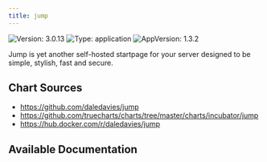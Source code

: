 ```yaml
---
title: jump
---
```


![Version: 3.0.13](https://img.shields.io/badge/Version-3.0.13-informational?style=flat-square) ![Type: application](https://img.shields.io/badge/Type-application-informational?style=flat-square) ![AppVersion: 1.3.2](https://img.shields.io/badge/AppVersion-1.3.2-informational?style=flat-square)

Jump is yet another self-hosted startpage for your server designed to be simple, stylish, fast and secure.

## Chart Sources

- https://github.com/daledavies/jump
- https://github.com/truecharts/charts/tree/master/charts/incubator/jump
- https://hub.docker.com/r/daledavies/jump

## Available Documentation


